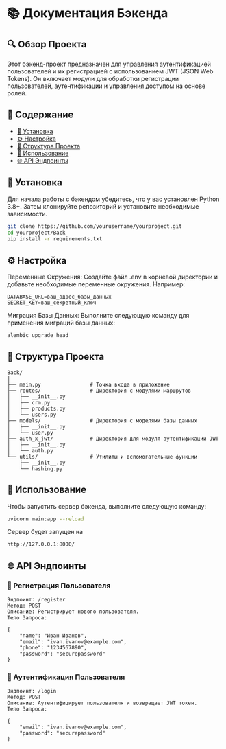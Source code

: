 # 📚 Документация Бэкенда

## 🔍 Обзор Проекта

Этот бэкенд-проект предназначен для управления аутентификацией пользователей и их регистрацией с использованием JWT (JSON Web Tokens). Он включает модули для обработки регистрации пользователей, аутентификации и управления доступом на основе ролей.

## 📑 Содержание

- [🔧 Установка](#-установка)
- [⚙️ Настройка](#️-настройка)
- [📂 Структура Проекта](#-структура-проекта)
- [🚀 Использование](#-использование)
- [🌐 API Эндпоинты](#-api-эндпоинты)

## 🔧 Установка

Для начала работы с бэкендом убедитесь, что у вас установлен Python 3.8+. Затем клонируйте репозиторий и установите необходимые зависимости.

```bash
git clone https://github.com/yourusername/yourproject.git
cd yourproject/Back
pip install -r requirements.txt
```

## ⚙️ Настройка

Переменные Окружения: Создайте файл .env в корневой директории и добавьте необходимые переменные окружения. Например:

```
DATABASE_URL=ваш_адрес_базы_данных
SECRET_KEY=ваш_секретный_ключ
```

Миграция Базы Данных: Выполните следующую команду для применения миграций базы данных:

```bash
alembic upgrade head
```

## 📂 Структура Проекта

    Back/
    │
    ├── main.py                # Точка входа в приложение
    ├── routes/                # Директория с модулями маршрутов
    │   ├── __init__.py
    │   ├── crm.py
    │   ├── products.py
    │   └── users.py
    ├── models/                # Директория с моделями базы данных
    │   ├── __init__.py
    │   └── user.py
    ├── auth_x_jwt/            # Директория для модуля аутентификации JWT
    │   ├── __init__.py
    │   └── auth.py
    └── utils/                 # Утилиты и вспомогательные функции
    	├── __init__.py
    	└── hashing.py

## 🚀 Использование

Чтобы запустить сервер бэкенда, выполните следующую команду:

```bash
uvicorn main:app --reload
```

Сервер будет запущен на

```bash
http://127.0.0.1:8000/
```

## 🌐 API Эндпоинты

### 📝 Регистрация Пользователя

    Эндпоинт: /register
    Метод: POST
    Описание: Регистрирует нового пользователя.
    Тело Запроса:

    {
    	"name": "Иван Иванов",
    	"email": "ivan.ivanov@example.com",
    	"phone": "1234567890",
    	"password": "securepassword"
    }

### 🔑 Аутентификация Пользователя

    Эндпоинт: /login
    Метод: POST
    Описание: Аутентифицирует пользователя и возвращает JWT токен.
    Тело Запроса:

    {
    	"email": "ivan.ivanov@example.com",
    	"password": "securepassword"
    }
